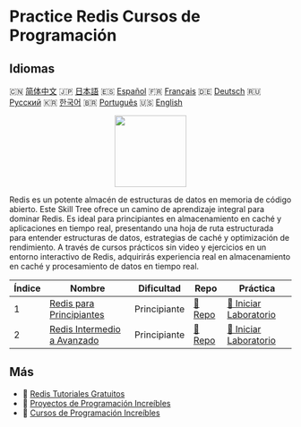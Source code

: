 # Practice Redis Cursos de Programación

## Idiomas

🇨🇳 [简体中文](README_zh.md) 🇯🇵 [日本語](README_ja.md) 🇪🇸 [Español](README_es.md) 🇫🇷 [Français](README_fr.md) 🇩🇪 [Deutsch](README_de.md) 🇷🇺 [Русский](README_ru.md) 🇰🇷 [한국어](README_ko.md) 🇧🇷 [Português](README_pt.md) 🇺🇸 [English](README.md) 

<div align="center">
<img width="128px" src="https://file.labex.io/path/4MMYfz8sH7hJ.png">
</div>

Redis es un potente almacén de estructuras de datos en memoria de código abierto. Este Skill Tree ofrece un camino de aprendizaje integral para dominar Redis. Es ideal para principiantes en almacenamiento en caché y aplicaciones en tiempo real, presentando una hoja de ruta estructurada para entender estructuras de datos, estrategias de caché y optimización de rendimiento. A través de cursos prácticos sin video y ejercicios en un entorno interactivo de Redis, adquirirás experiencia real en almacenamiento en caché y procesamiento de datos en tiempo real.

|   Índice | Nombre                                                                                    | Dificultad   | Repo                                                                    | Práctica                                                                             |
|----------|-------------------------------------------------------------------------------------------|--------------|-------------------------------------------------------------------------|--------------------------------------------------------------------------------------|
|        1 | [Redis para Principiantes](https://labex.io/es/courses/redis-for-beginners)               | Principiante | [🔗 Repo](https://github.com/labex-labs/redis-for-beginners)            | [🚀 Iniciar Laboratorio](https://labex.io/es/courses/redis-for-beginners)            |
|        2 | [Redis Intermedio a Avanzado](https://labex.io/es/courses/redis-intermediate-to-advanced) | Principiante | [🔗 Repo](https://github.com/labex-labs/redis-intermediate-to-advanced) | [🚀 Iniciar Laboratorio](https://labex.io/es/courses/redis-intermediate-to-advanced) |

## Más

- 🔗 [Redis Tutoriales Gratuitos](https://github.com/labex-labs/redis-free-tutorials)
- 🔗 [Proyectos de Programación Increíbles](https://github.com/labex-labs/awesome-programming-projects)
- 🔗 [Cursos de Programación Increíbles](https://github.com/labex-labs/awesome-programming-courses)

